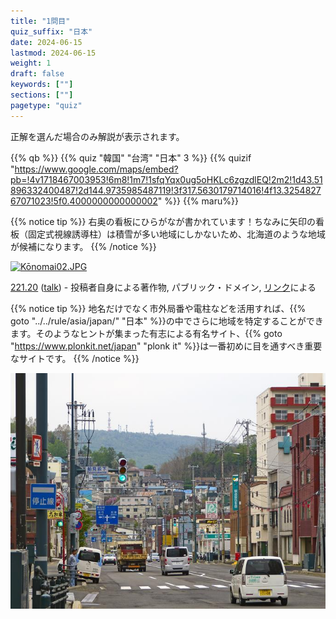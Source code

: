 ```yaml
---
title: "1問目"
quiz_suffix: "日本"
date: 2024-06-15
lastmod: 2024-06-15
weight: 1
draft: false
keywords: [""]
sections: [""]
pagetype: "quiz"
---
```


正解を選んだ場合のみ解説が表示されます。

{{% qb %}}
{{% quiz "韓国" "台湾" "日本" 3 %}}
{{% quizif "https://www.google.com/maps/embed?pb=!4v1718467003953!6m8!1m7!1sfqYqx0ug5oHKLc6zgzdlEQ!2m2!1d43.51896332400487!2d144.9735985487119!3f317.5630179714016!4f13.325482767071023!5f0.4000000000000002" %}}
{{% maru%}}

<div class="googlemap-if ansarea transparent-area">

{{% notice tip %}}
右奥の看板にひらがなが書かれています！ちなみに矢印の看板（固定式視線誘導柱）は積雪が多い地域にしかないため、北海道のような地域が候補になります。
{{% /notice %}}

<div class="googlemap-if ansarea transparent-area no-margin">
<p><a href="https://commons.wikimedia.org/wiki/File:K%C5%8Dnomai02.JPG#/media/%E3%83%95%E3%82%A1%E3%82%A4%E3%83%AB:K%C5%8Dnomai02.JPG"><img src="https://upload.wikimedia.org/wikipedia/commons/9/91/K%C5%8Dnomai02.JPG" alt="Kōnomai02.JPG" height="480" width="640"></a></p><p><a href="//commons.wikimedia.org/wiki/User:221.20" title="User:221.20">221.20</a> (<a href="//commons.wikimedia.org/wiki/User_talk:221.20" title="User talk:221.20">talk</a>) - <span class="int-own-work" lang="ja">投稿者自身による著作物</span>, パブリック・ドメイン, <a href="https://commons.wikimedia.org/w/index.php?curid=15535739">リンク</a>による</p>
</div>

{{% notice tip %}}
地名だけでなく市外局番や電柱などを活用すれば、{{% goto "../../rule/asia/japan/" "日本" %}}の中でさらに地域を特定することができます。そのようなヒントが集まった有志による有名サイト、{{% goto "https://www.plonkit.net/japan" "plonk it" %}}は一番初めに目を通すべき重要なサイトです。
{{% /notice %}}

<div class="googlemap-if no-margin">
<img src="./japan_otaru_road_buildings.jpg">
</div>
</div>